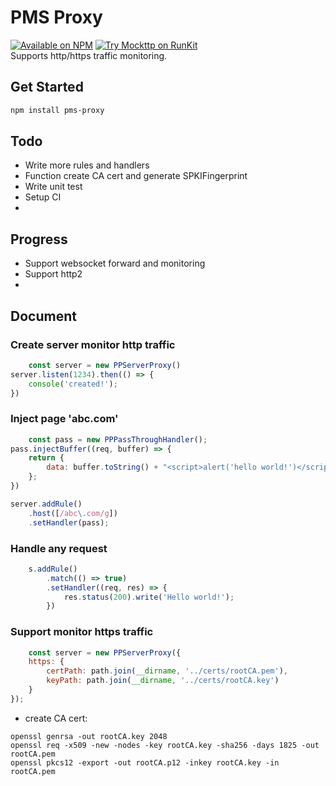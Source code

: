 # PMS Proxy
[![Available on NPM](https://img.shields.io/npm/v/pms-proxy.svg)](https://npmjs.com/package/pms-proxy)  [![Try Mockttp on RunKit](https://badge.runkitcdn.com/pms-proxy.svg)](https://npm.runkit.com/pms-proxy)
<br>
Supports http/https traffic monitoring.

## Get Started
```bash
npm install pms-proxy
```


## Todo
- Write more rules and handlers
- Function create CA cert and generate SPKIFingerprint
- Write unit test
- Setup CI
- 

## Progress
- Support websocket forward and monitoring
- Support http2
-

## Document

### Create server monitor http traffic

```javascript
    const server = new PPServerProxy()
server.listen(1234).then(() => {
    console('created!');
})
```

### Inject page 'abc.com'

```javascript
    const pass = new PPPassThroughHandler();
pass.injectBuffer((req, buffer) => {
    return {
        data: buffer.toString() + "<script>alert('hello world!')</script>"
    };
})

server.addRule()
    .host([/abc\.com/g])
    .setHandler(pass);
```

### Handle any request
```javascript
    s.addRule()
        .match(() => true)
        .setHandler((req, res) => {
            res.status(200).write('Hello world!');
        })
```


### Support monitor https traffic

```javascript
    const server = new PPServerProxy({
    https: {
        certPath: path.join(__dirname, '../certs/rootCA.pem'),
        keyPath: path.join(__dirname, '../certs/rootCA.key')
    }
});
```

- create CA cert:
```shell
openssl genrsa -out rootCA.key 2048
openssl req -x509 -new -nodes -key rootCA.key -sha256 -days 1825 -out rootCA.pem
openssl pkcs12 -export -out rootCA.p12 -inkey rootCA.key -in rootCA.pem
```
